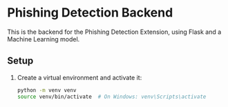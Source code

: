 # Phishing Detection Backend

This is the backend for the Phishing Detection Extension, using Flask and a Machine Learning model.

## Setup

1. Create a virtual environment and activate it:
   ```bash
   python -m venv venv
   source venv/bin/activate  # On Windows: venv\Scripts\activate
